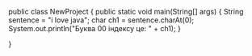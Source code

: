 public class NewProject {
    public static void main(String[] args) {
        String sentence = "i love java";
        char ch1 = sentence.charAt(0);
        System.out.println("Буква 00 індексу це: " + ch1);
    }

}
